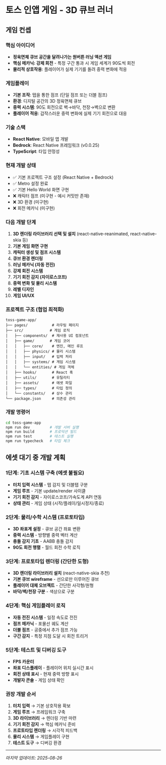 # 토스 인앱 게임 - 3D 큐브 러너

## 게임 컨셉

### 핵심 아이디어
- **정육면체 큐브 공간을 달려나가는 원버튼 러닝 액션 게임**
- **핵심 메카닉: 강제 회전** - 특정 구간 통과 시 게임 세계가 90도씩 회전
- **물리적 상호작용**: 플레이어가 실제 기기를 돌려 중력 변화에 적응

### 게임플레이
- **기본 조작**: 탭을 통한 점프 (단일 점프 또는 더블 점프)
- **환경**: 디지털 공간의 3D 정육면체 큐브
- **중력 시스템**: 90도 회전으로 벽→바닥, 천장→벽으로 변환
- **플레이어 적응**: 갑작스러운 중력 변화에 실제 기기 회전으로 대응

### 기술 스택
- **React Native**: 모바일 앱 개발
- **Bedrock**: React Native 프레임워크 (v0.0.25)
- **TypeScript**: 타입 안정성

### 현재 개발 상태
- ✅ 기본 프로젝트 구조 설정 (React Native + Bedrock)
- ✅ Metro 설정 완료
- ✅ 기본 Hello World 화면 구현
- ❌ 캐릭터 점프 (미구현 - 예시 커밋만 존재)
- ❌ 3D 환경 (미구현)
- ❌ 회전 메카닉 (미구현)

### 다음 개발 단계
1. **3D 렌더링 라이브러리 선택 및 설치** (react-native-reanimated, react-native-skia 등)
2. **기본 게임 화면 구현**
3. **캐릭터 생성 및 점프 시스템**
4. **큐브 환경 렌더링**
5. **러닝 메카닉 (자동 전진)**
6. **강제 회전 시스템**
7. **기기 회전 감지 (자이로스코프)**
8. **중력 변화 및 물리 시스템**
9. **레벨 디자인**
10. **게임 UI/UX**

### 프로젝트 구조 (협업 최적화)
```
toss-game-app/
├── pages/           # 라우팅 페이지
├── src/            # 게임 로직
│   ├── components/  # 재사용 UI 컴포넌트
│   ├── game/       # 게임 코어
│   │   ├── core/    # 엔진, 메인 루프
│   │   ├── physics/ # 물리 시스템
│   │   ├── input/   # 입력 처리
│   │   ├── systems/ # 게임 시스템
│   │   └── entities/ # 게임 객체
│   ├── hooks/       # React 훅
│   ├── utils/       # 유틸리티
│   ├── assets/      # 에셋 파일
│   ├── types/       # 타입 정의
│   └── constants/   # 상수 관리
└── package.json     # 의존성 관리
```

### 개발 명령어
```bash
cd toss-game-app
npm run dev         # 개발 서버 실행
npm run build       # 프로덕션 빌드
npm run test        # 테스트 실행
npm run typecheck   # 타입 체크
```

## 에셋 대기 중 개발 계획

### 1단계: 기초 시스템 구축 (에셋 불필요)
- **터치 입력 시스템** - 탭 감지 및 더블탭 구분
- **게임 루프** - 기본 update/render 사이클
- **기기 회전 감지** - 자이로스코프/가속도계 API 연동
- **상태 관리** - 게임 상태 (시작/플레이/일시정지/종료)

### 2단계: 물리/수학 시스템 (프로토타입)
- **3D 좌표계 설정** - 큐브 공간 좌표 변환
- **중력 시스템** - 방향별 중력 벡터 계산
- **충돌 감지 기초** - AABB 충돌 감지
- **90도 회전 행렬** - 월드 회전 수학 로직

### 3단계: 프로토타입 렌더링 (간단한 도형)
- **3D 렌더링 라이브러리 설치** (react-native-skia 추천)
- **기본 큐브 wireframe** - 선으로만 이루어진 큐브
- **플레이어 대체 오브젝트** - 간단한 사각형/원형
- **바닥/벽/천장 구분** - 색상으로 구분

### 4단계: 핵심 게임플레이 로직
- **자동 전진 시스템** - 일정 속도로 전진
- **점프 메카닉** - 포물선 궤도 계산
- **더블 점프** - 공중에서 추가 점프 가능
- **구간 감지** - 특정 지점 도달 시 회전 트리거

### 5단계: 테스트 및 디버깅 도구
- **FPS 카운터**
- **좌표 디스플레이** - 플레이어 위치 실시간 표시
- **회전 상태 표시** - 현재 중력 방향 표시
- **개발자 콘솔** - 게임 상태 확인

### 권장 개발 순서
1. **터치 입력** → 기본 상호작용 확보
2. **게임 루프** → 프레임워크 구축  
3. **3D 라이브러리** → 렌더링 기반 마련
4. **기기 회전 감지** → 핵심 메카닉 준비
5. **프로토타입 렌더링** → 시각적 피드백
6. **물리 시스템** → 게임플레이 구현
7. **테스트 도구** → 디버깅 환경

---
*마지막 업데이트: 2025-08-26*
